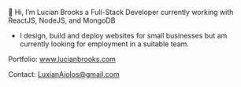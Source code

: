 👋 Hi, 
I’m Lucian Brooks a Full-Stack Developer currently working with ReactJS, NodeJS, and MongoDB

- I design, build and deploy websites for small businesses but am currently looking for employment in a suitable team.

Portfolio: www.lucianbrooks.com

Contact: LuxianAiolos@gmail.com


